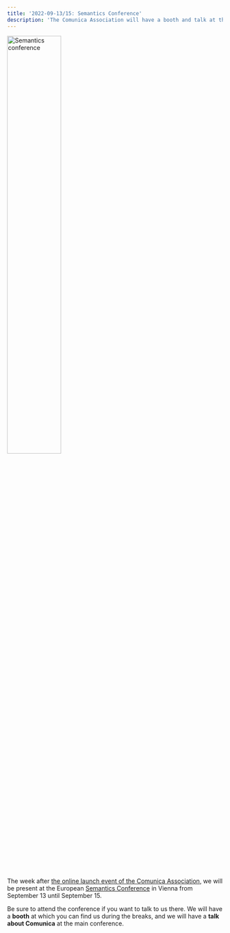 ```yaml
---
title: '2022-09-13/15: Semantics Conference'
description: 'The Comunica Association will have a booth and talk at the Semantics Conference in Vienna'
---
```


<div class="docs-intro-img">
  <a href="https://2022-eu.semantics.cc/"><img src="https://2022-eu.semantics.cc/sites/2022-eu.semantics.cc/files/semantics-vienna-2022.png" alt="Semantics conference" style="width:50%" /></a>
</div>

The week after [the online launch event of the Comunica Association](/events/2022-09-07-association_launch/),
we will be present at the European [Semantics Conference](https://2022-eu.semantics.cc/) in Vienna from September 13 until September 15.

Be sure to attend the conference if you want to talk to us there.
We will have a **booth** at which you can find us during the breaks,
and we will have a **talk about Comunica** at the main conference.
